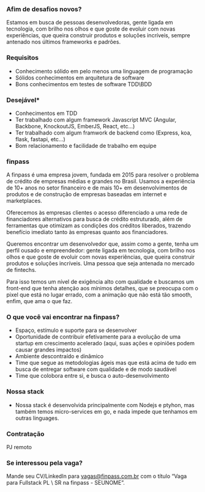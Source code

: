 ### **Afim de desafios novos?**

Estamos em busca de pessoas desenvolvedoras, gente ligada em tecnologia, com brilho nos olhos e que goste de evoluir com novas experiências, que queira construir produtos e soluções incríveis, sempre antenado nos últimos frameworks e padrões. 

### **Requisitos**

- Conhecimento sólido em pelo menos uma linguagem de programação
- Sólidos conhecimentos em arquitetura de software
- Bons conhecimentos em testes de software TDD\BDD

### **Desejável***

- Conhecimentos em TDD
- Ter trabalhado com algum framework Javascript MVC (Angular, Backbone, KnockoutJS, EmberJS, React, etc...)
- Ter trabalhado com algum framwork de backend como (Express, koa, flask, fastapi, etc...)
- Bom relacionamento e facilidade de trabalho em equipe

### **finpass**

A finpass é uma empresa jovem, fundada em 2015 para resolver o problema de crédito de  empresas médias e grandes no Brasil. Usamos a experiência de 10+ anos no setor financeiro e de mais 10+ em desenvolvimentos de produtos e de construção de empresas baseadas em internet e marketplaces.

Oferecemos às empresas clientes o acesso diferenciado a uma rede de financiadores alternativos para busca de crédito estruturado, além de ferramentas que otimizam as condições dos créditos liberados, trazendo benefício imediato tanto às empresas quanto aos financiadores.

Queremos encontrar um desenvolvedor que, assim como a gente, tenha um perfil ousado e empreendedor: gente ligada em tecnologia, com brilho nos olhos e que goste de evoluir com novas experiências, que queira construir produtos e soluções incríveis. Uma pessoa que seja antenada no mercado de fintechs.

Para isso temos um nível de exigência alto com qualidade e buscamos um front-end que tenha atenção aos mínimos detalhes, que se preocupa com o pixel que está no lugar errado, com a animação que não está tão smooth, enfim, que ama o que faz. 

### O que você vai encontrar na finpass?

- Espaço, estímulo e suporte para se desenvolver
- Oportunidade de contribuir efetivamente para a evolução de uma startup em crescimento acelerado (aqui, suas ações e opiniões podem causar grandes impactos)
- Ambiente descontraído e dinâmico
- Time que segue as metodologias ágeis mas que está acima de tudo em busca de entregar software com qualidade e de modo saudável
- Time que colobora entre si, e busca o auto-desenvolvimento

### Nossa stack

- Nossa stack é desenvolvida principalmente com Nodejs e ptyhon, mas também temos micro-services em go, e nada impede que tenhamos em outras linguages.

### Contratação

PJ remoto

### Se interessou pela vaga?

Mande seu CV/LinkedIn para [vagas@finpass.com.br](vagas@finpass.com.br) com o título “Vaga para Fullstack PL \ SR na finpass - SEUNOME”. 
